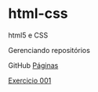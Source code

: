 # html-css
 html5 e CSS

Gerenciando repositórios

GitHub <a href="https://ljunioor.github.io/html-css/"> Páginas</a>  

<a href="https://ljunioor.github.io/html-css/exercicios/ex001/index.html">Exercicio 001</a>